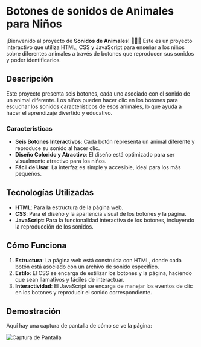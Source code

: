# **Botones de sonidos de Animales para Niños**

¡Bienvenido al proyecto de **Sonidos de Animales**! 🎵🐶🐱 Este es un proyecto interactivo que utiliza HTML, CSS y JavaScript para enseñar a los niños sobre diferentes animales a través de botones que reproducen sus sonidos y poder identificarlos.

## **Descripción**

Este proyecto presenta seis botones, cada uno asociado con el sonido de un animal diferente. Los niños pueden hacer clic en los botones para escuchar los sonidos característicos de esos animales, lo que ayuda a hacer el aprendizaje divertido y educativo.

### **Características**

- **Seis Botones Interactivos**: Cada botón representa un animal diferente y reproduce su sonido al hacer clic.
- **Diseño Colorido y Atractivo**: El diseño está optimizado para ser visualmente atractivo para los niños.
- **Fácil de Usar**: La interfaz es simple y accesible, ideal para los más pequeños.

## **Tecnologías Utilizadas**

- **HTML**: Para la estructura de la página web.
- **CSS**: Para el diseño y la apariencia visual de los botones y la página.
- **JavaScript**: Para la funcionalidad interactiva de los botones, incluyendo la reproducción de los sonidos.

## **Cómo Funciona**

1. **Estructura**: La página web está construida con HTML, donde cada botón está asociado con un archivo de sonido específico.
2. **Estilo**: El CSS se encarga de estilizar los botones y la página, haciendo que sean llamativos y fáciles de interactuar.
3. **Interactividad**: El JavaScript se encarga de manejar los eventos de clic en los botones y reproducir el sonido correspondiente.

## **Demostración**

Aquí hay una captura de pantalla de cómo se ve la página:

![Captura de Pantalla](URL_DE_LA_IMAGEN)
